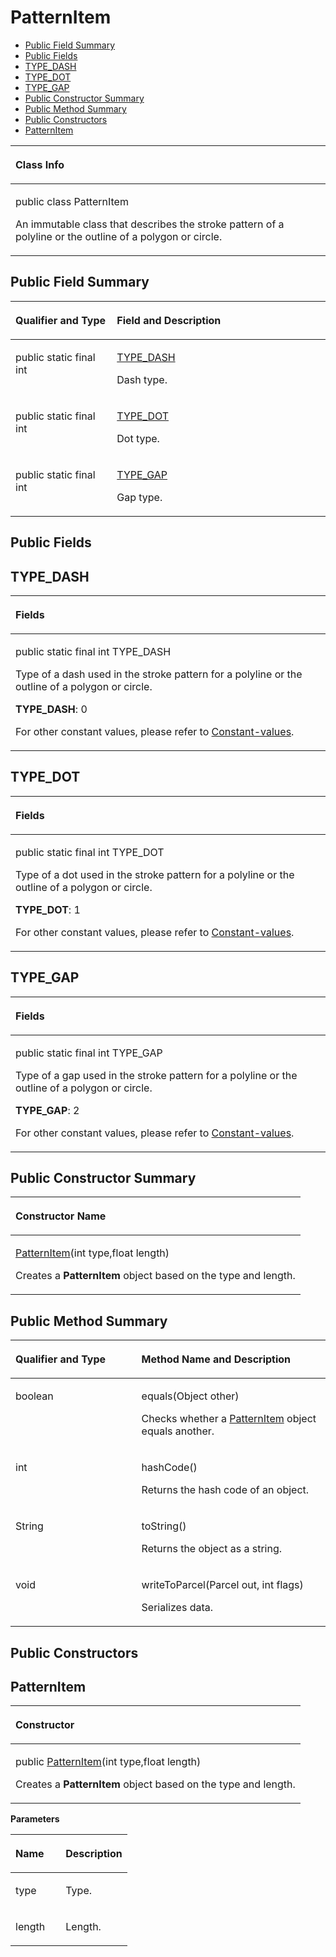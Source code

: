 # PatternItem<a name="EN-US_TOPIC_0000001145860989"></a>

-   [Public Field Summary](#section1078513245915)
-   [Public Fields](#section656912321127)
-   [TYPE\_DASH](#section1254213477129)
-   [TYPE\_DOT](#section16201111621918)
-   [TYPE\_GAP](#section1510615185190)
-   [Public Constructor Summary](#section555713615148)
-   [Public Method Summary](#section16672144153)
-   [Public Constructors](#section042681119126)
-   [PatternItem](#section147561345184912)


<a name="table17148mcpsimp"></a>
<table><thead align="left"><tr id="row17152mcpsimp"><th class="cellrowborder" valign="top" width="100%" id="mcps1.1.2.1.1"><p id="p17154mcpsimp"><a name="p17154mcpsimp"></a><a name="p17154mcpsimp"></a>Class Info</p>
</th>
</tr>
</thead>
<tbody><tr id="row17155mcpsimp"><td class="cellrowborder" valign="top" width="100%" headers="mcps1.1.2.1.1 "><p id="p20308647154115"><a name="p20308647154115"></a><a name="p20308647154115"></a>public class PatternItem</p>
<p id="p17157mcpsimp"><a name="p17157mcpsimp"></a><a name="p17157mcpsimp"></a>An immutable class that describes the stroke pattern of a polyline or the outline of a polygon or circle.</p>
</td>
</tr>
</tbody>
</table>

## Public Field Summary<a name="section1078513245915"></a>

<a name="table51207528357"></a>
<table><thead align="left"><tr id="row6121185283516"><th class="cellrowborder" valign="top" width="32.190000000000005%" id="mcps1.1.3.1.1"><p id="p1528164471414"><a name="p1528164471414"></a><a name="p1528164471414"></a>Qualifier and Type</p>
</th>
<th class="cellrowborder" valign="top" width="67.81%" id="mcps1.1.3.1.2"><p id="p1554614158108"><a name="p1554614158108"></a><a name="p1554614158108"></a>Field and Description</p>
</th>
</tr>
</thead>
<tbody><tr id="row2012119527357"><td class="cellrowborder" valign="top" width="32.190000000000005%" headers="mcps1.1.3.1.1 "><p id="p251335362915"><a name="p251335362915"></a><a name="p251335362915"></a>public static final int</p>
</td>
<td class="cellrowborder" valign="top" width="67.81%" headers="mcps1.1.3.1.2 "><p id="p1127963116415"><a name="p1127963116415"></a><a name="p1127963116415"></a><a href="#section1254213477129">TYPE_DASH</a></p>
<p id="p194153231149"><a name="p194153231149"></a><a name="p194153231149"></a>Dash type.</p>
</td>
</tr>
<tr id="row8965818847"><td class="cellrowborder" valign="top" width="32.190000000000005%" headers="mcps1.1.3.1.1 "><p id="p1423645952913"><a name="p1423645952913"></a><a name="p1423645952913"></a>public static final int</p>
</td>
<td class="cellrowborder" valign="top" width="67.81%" headers="mcps1.1.3.1.2 "><p id="p326833414414"><a name="p326833414414"></a><a name="p326833414414"></a><a href="#section16201111621918">TYPE_DOT</a></p>
<p id="p1241520231047"><a name="p1241520231047"></a><a name="p1241520231047"></a>Dot type.</p>
</td>
</tr>
<tr id="row142256197415"><td class="cellrowborder" valign="top" width="32.190000000000005%" headers="mcps1.1.3.1.1 "><p id="p2168182717410"><a name="p2168182717410"></a><a name="p2168182717410"></a>public static final int</p>
</td>
<td class="cellrowborder" valign="top" width="67.81%" headers="mcps1.1.3.1.2 "><p id="p1122193811412"><a name="p1122193811412"></a><a name="p1122193811412"></a><a href="#section1510615185190">TYPE_GAP</a></p>
<p id="p1441517232412"><a name="p1441517232412"></a><a name="p1441517232412"></a>Gap type.</p>
</td>
</tr>
</tbody>
</table>

## Public Fields<a name="section656912321127"></a>

## TYPE\_DASH<a name="section1254213477129"></a>

<a name="table8715818141317"></a>
<table><thead align="left"><tr id="row19715818121316"><th class="cellrowborder" valign="top" width="100%" id="mcps1.1.2.1.1"><p id="p19715618121319"><a name="p19715618121319"></a><a name="p19715618121319"></a>Fields</p>
</th>
</tr>
</thead>
<tbody><tr id="row197151218151314"><td class="cellrowborder" valign="top" width="100%" headers="mcps1.1.2.1.1 "><p id="p54469494312"><a name="p54469494312"></a><a name="p54469494312"></a>public static final int TYPE_DASH</p>
<p id="p152261238193110"><a name="p152261238193110"></a><a name="p152261238193110"></a>Type of a dash used in the stroke pattern for a polyline or the outline of a polygon or circle.</p>
<p id="p186035517572"><a name="p186035517572"></a><a name="p186035517572"></a><strong id="b148609551575"><a name="b148609551575"></a><a name="b148609551575"></a>TYPE_DASH</strong>: 0</p>
<p id="p970471581105104"><a name="p970471581105104"></a><a name="p970471581105104"></a>For other constant values, please refer to <a href="constant-values.md#section15086570296">Constant-values</a>.</p>
</td>
</tr>
</tbody>
</table>

## TYPE\_DOT<a name="section16201111621918"></a>

<a name="table16201161613195"></a>
<table><thead align="left"><tr id="row0201916181913"><th class="cellrowborder" valign="top" width="100%" id="mcps1.1.2.1.1"><p id="p920191651914"><a name="p920191651914"></a><a name="p920191651914"></a>Fields</p>
</th>
</tr>
</thead>
<tbody><tr id="row7201101641919"><td class="cellrowborder" valign="top" width="100%" headers="mcps1.1.2.1.1 "><p id="p14202171618195"><a name="p14202171618195"></a><a name="p14202171618195"></a>public static final int TYPE_DOT</p>
<p id="p8202516101915"><a name="p8202516101915"></a><a name="p8202516101915"></a>Type of a dot used in the stroke pattern for a polyline or the outline of a polygon or circle.</p>
<p id="p1782018211586"><a name="p1782018211586"></a><a name="p1782018211586"></a><strong id="b1682019212588"><a name="b1682019212588"></a><a name="b1682019212588"></a>TYPE_DOT</strong>: 1</p>
<p id="p132021916101915"><a name="p132021916101915"></a><a name="p132021916101915"></a>For other constant values, please refer to <a href="constant-values.md#section15086570296">Constant-values</a>.</p>
</td>
</tr>
</tbody>
</table>

## TYPE\_GAP<a name="section1510615185190"></a>

<a name="table181067182191"></a>
<table><thead align="left"><tr id="row18106121881918"><th class="cellrowborder" valign="top" width="100%" id="mcps1.1.2.1.1"><p id="p17106171816197"><a name="p17106171816197"></a><a name="p17106171816197"></a>Fields</p>
</th>
</tr>
</thead>
<tbody><tr id="row151061818161913"><td class="cellrowborder" valign="top" width="100%" headers="mcps1.1.2.1.1 "><p id="p4106518101916"><a name="p4106518101916"></a><a name="p4106518101916"></a>public static final int TYPE_GAP</p>
<p id="p11106121810196"><a name="p11106121810196"></a><a name="p11106121810196"></a>Type of a gap used in the stroke pattern for a polyline or the outline of a polygon or circle.</p>
<p id="p8248141120589"><a name="p8248141120589"></a><a name="p8248141120589"></a><strong id="b172488116586"><a name="b172488116586"></a><a name="b172488116586"></a>TYPE_GAP</strong>: 2</p>
<p id="p1106171819193"><a name="p1106171819193"></a><a name="p1106171819193"></a>For other constant values, please refer to <a href="constant-values.md#section15086570296">Constant-values</a>.</p>
</td>
</tr>
</tbody>
</table>

## Public Constructor Summary<a name="section555713615148"></a>

<a name="table15813mcpsimp"></a>
<table><thead align="left"><tr id="row15817mcpsimp"><th class="cellrowborder" valign="top" width="100%" id="mcps1.1.2.1.1"><p id="p145mcpsimp"><a name="p145mcpsimp"></a><a name="p145mcpsimp"></a>Constructor Name</p>
</th>
</tr>
</thead>
<tbody><tr id="row15820mcpsimp"><td class="cellrowborder" valign="top" width="100%" headers="mcps1.1.2.1.1 "><p id="p15822mcpsimp"><a name="p15822mcpsimp"></a><a name="p15822mcpsimp"></a><a href="#section147561345184912">PatternItem</a>(int type,float length)</p>
<p id="p19669102553514"><a name="p19669102553514"></a><a name="p19669102553514"></a>Creates a <strong id="b157682049132918"><a name="b157682049132918"></a><a name="b157682049132918"></a>PatternItem</strong> object based on the type and length.</p>
</td>
</tr>
</tbody>
</table>

## Public Method Summary<a name="section16672144153"></a>

<a name="table17163mcpsimp"></a>
<table><thead align="left"><tr id="row17168mcpsimp"><th class="cellrowborder" valign="top" width="40%" id="mcps1.1.3.1.1"><p id="p081120285386"><a name="p081120285386"></a><a name="p081120285386"></a>Qualifier and Type</p>
</th>
<th class="cellrowborder" valign="top" width="60%" id="mcps1.1.3.1.2"><p id="p681112883813"><a name="p681112883813"></a><a name="p681112883813"></a>Method Name and Description</p>
</th>
</tr>
</thead>
<tbody><tr id="row17173mcpsimp"><td class="cellrowborder" valign="top" width="40%" headers="mcps1.1.3.1.1 "><p id="p17175mcpsimp"><a name="p17175mcpsimp"></a><a name="p17175mcpsimp"></a>boolean</p>
</td>
<td class="cellrowborder" valign="top" width="60%" headers="mcps1.1.3.1.2 "><p id="p17177mcpsimp"><a name="p17177mcpsimp"></a><a name="p17177mcpsimp"></a>equals(Object other)</p>
<p id="p18676409813"><a name="p18676409813"></a><a name="p18676409813"></a>Checks whether a <a href="patternitem.md">PatternItem</a> object equals another.</p>
</td>
</tr>
<tr id="row17178mcpsimp"><td class="cellrowborder" valign="top" width="40%" headers="mcps1.1.3.1.1 "><p id="p17180mcpsimp"><a name="p17180mcpsimp"></a><a name="p17180mcpsimp"></a>int</p>
</td>
<td class="cellrowborder" valign="top" width="60%" headers="mcps1.1.3.1.2 "><p id="p17182mcpsimp"><a name="p17182mcpsimp"></a><a name="p17182mcpsimp"></a>hashCode()</p>
<p id="p0950011287"><a name="p0950011287"></a><a name="p0950011287"></a>Returns the hash code of an object.</p>
</td>
</tr>
<tr id="row17183mcpsimp"><td class="cellrowborder" valign="top" width="40%" headers="mcps1.1.3.1.1 "><p id="p17185mcpsimp"><a name="p17185mcpsimp"></a><a name="p17185mcpsimp"></a>String</p>
</td>
<td class="cellrowborder" valign="top" width="60%" headers="mcps1.1.3.1.2 "><p id="p17187mcpsimp"><a name="p17187mcpsimp"></a><a name="p17187mcpsimp"></a>toString()</p>
<p id="p18765536815"><a name="p18765536815"></a><a name="p18765536815"></a>Returns the object as a string.</p>
</td>
</tr>
<tr id="row17188mcpsimp"><td class="cellrowborder" valign="top" width="40%" headers="mcps1.1.3.1.1 "><p id="p17190mcpsimp"><a name="p17190mcpsimp"></a><a name="p17190mcpsimp"></a>void</p>
</td>
<td class="cellrowborder" valign="top" width="60%" headers="mcps1.1.3.1.2 "><p id="p17192mcpsimp"><a name="p17192mcpsimp"></a><a name="p17192mcpsimp"></a>writeToParcel(Parcel out, int flags)</p>
<p id="p1346144416207"><a name="p1346144416207"></a><a name="p1346144416207"></a>Serializes data.</p>
</td>
</tr>
</tbody>
</table>

## Public Constructors<a name="section042681119126"></a>

## PatternItem<a name="section147561345184912"></a>

<a name="table227mcpsimp"></a>
<table><thead align="left"><tr id="row231mcpsimp"><th class="cellrowborder" valign="top" width="100%" id="mcps1.1.2.1.1"><p id="p233mcpsimp"><a name="p233mcpsimp"></a><a name="p233mcpsimp"></a>Constructor</p>
</th>
</tr>
</thead>
<tbody><tr id="row235mcpsimp"><td class="cellrowborder" valign="top" width="100%" headers="mcps1.1.2.1.1 "><p id="p10457144185015"><a name="p10457144185015"></a><a name="p10457144185015"></a>public <a href="patternitem.md">PatternItem</a>(int type,float length)</p>
<p id="p84571141185015"><a name="p84571141185015"></a><a name="p84571141185015"></a>Creates a <strong id="b16850162010598"><a name="b16850162010598"></a><a name="b16850162010598"></a>PatternItem</strong> object based on the type and length.</p>
</td>
</tr>
</tbody>
</table>

**Parameters**

<a name="table243mcpsimp"></a>
<table><thead align="left"><tr id="row248mcpsimp"><th class="cellrowborder" valign="top" width="43%" id="mcps1.1.3.1.1"><p id="p250mcpsimp"><a name="p250mcpsimp"></a><a name="p250mcpsimp"></a>Name</p>
</th>
<th class="cellrowborder" valign="top" width="56.99999999999999%" id="mcps1.1.3.1.2"><p id="p253mcpsimp"><a name="p253mcpsimp"></a><a name="p253mcpsimp"></a>Description</p>
</th>
</tr>
</thead>
<tbody><tr id="row255mcpsimp"><td class="cellrowborder" valign="top" width="43%" headers="mcps1.1.3.1.1 "><p id="p6815182565014"><a name="p6815182565014"></a><a name="p6815182565014"></a>type</p>
</td>
<td class="cellrowborder" valign="top" width="56.99999999999999%" headers="mcps1.1.3.1.2 "><p id="p181418256500"><a name="p181418256500"></a><a name="p181418256500"></a>Type.</p>
</td>
</tr>
<tr id="row05001713362"><td class="cellrowborder" valign="top" width="43%" headers="mcps1.1.3.1.1 "><p id="p18813925125011"><a name="p18813925125011"></a><a name="p18813925125011"></a>length</p>
</td>
<td class="cellrowborder" valign="top" width="56.99999999999999%" headers="mcps1.1.3.1.2 "><p id="p1179492535016"><a name="p1179492535016"></a><a name="p1179492535016"></a>Length.</p>
</td>
</tr>
</tbody>
</table>

